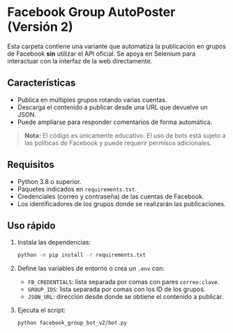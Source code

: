 # Facebook Group AutoPoster (Versión 2)

Esta carpeta contiene una variante que automatiza la publicación en
grupos de Facebook **sin** utilizar el API oficial. Se apoya en Selenium
para interactuar con la interfaz de la web directamente.

## Características

- Publica en múltiples grupos rotando varias cuentas.
- Descarga el contenido a publicar desde una URL que devuelve un JSON.
- Puede ampliarse para responder comentarios de forma automática.

> **Nota:** El código es únicamente educativo. El uso de bots está sujeto
> a las políticas de Facebook y puede requerir permisos adicionales.

## Requisitos

- Python 3.8 o superior.
- Paquetes indicados en `requirements.txt`.
- Credenciales (correo y contraseña) de las cuentas de Facebook.
- Los identificadores de los grupos donde se realizarán las publicaciones.

## Uso rápido

1. Instala las dependencias:
   ```bash
   python -m pip install -r requirements.txt
   ```
2. Define las variables de entorno o crea un `.env` con:
   - `FB_CREDENTIALS`: lista separada por comas con pares `correo:clave`.
   - `GROUP_IDS`: lista separada por comas con los ID de los grupos.
   - `JSON_URL`: dirección desde donde se obtiene el contenido a publicar.

3. Ejecuta el script:
   ```bash
   python facebook_group_bot_v2/bot.py
   ```
